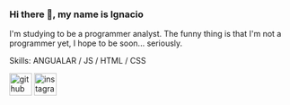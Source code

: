### Hi there 👋, my name is Ignacio
I'm studying to be a programmer analyst.
The funny thing is that I'm not a programmer yet, I hope to be soon... seriously.

Skills: ANGUALAR / JS / HTML / CSS



[<img src='https://cdn.jsdelivr.net/npm/simple-icons@3.0.1/icons/github.svg' alt='github' height='40'>](https://github.com/nachopad)  [<img src='https://cdn.jsdelivr.net/npm/simple-icons@3.0.1/icons/instagram.svg' alt='instagram' height='40'>](https://www.instagram.com/nacho_padilla02/)  

